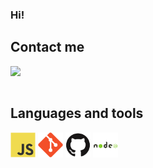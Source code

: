 ### Hi!
  
## Contact me
 <p>
   <a href="https://discordapp.com/users/377605834458267650"><img width="30px" align="left" src="https://cdn.jsdelivr.net/npm/simple-icons@v3/icons/discord.svg" /></a>
   </p>

   <br />
   <br />
      
  ## Languages and tools
<p align="left">
   <img src="https://raw.githubusercontent.com/devicons/devicon/master/icons/javascript/javascript-original.svg" width="40" height="40" />
   <img src="https://raw.githubusercontent.com/devicons/devicon/master/icons/git/git-original.svg" width="40" height="40" />
   <img src="https://raw.githubusercontent.com/devicons/devicon/master/icons/github/github-original.svg" width="40" height="40" />
   <img src="https://raw.githubusercontent.com/devicons/devicon/master/icons/nodejs/nodejs-original-wordmark.svg" width="40" height="40" />
</p>
<!--
  //<img src="https://raw.githubusercontent.com/devicons/devicon/master/icons//csharp/csharp-original.svg" width="40" height="40" />
  //<img src="https://raw.githubusercontent.com/devicons/devicon/master/icons/dot-net/dot-net-original-wordmark.svg" width="40" height="40" />
  //<img src="https://raw.githubusercontent.com/devicons/devicon/master/icons/java/java-original-wordmark.svg" width="40" height="40" />
  //<img src="https://raw.githubusercontent.com/devicons/devicon/master/icons/react/react-original-wordmark.svg" width="40" height="40" />
  //<img src="https://raw.githubusercontent.com/devicons/devicon/master/icons/angularjs/angularjs-original.svg" width="40" height="40" />
  //<img src="https://raw.githubusercontent.com/devicons/devicon/master/icons/jquery/jquery-original-wordmark.svg" width="40" height="40" />
  //<img src="https://raw.githubusercontent.com/devicons/devicon/master/icons/html5/html5-original-wordmark.svg" width="40" height="40" />
  //<img src="https://raw.githubusercontent.com/devicons/devicon/master/icons/css3/css3-original-wordmark.svg" width="40" height="40" />
  //<img src="https://raw.githubusercontent.com/devicons/devicon/master/icons/python/python-original.svg" width="40" height="40" />
  //<img src="https://raw.githubusercontent.com/devicons/devicon/master/icons/ruby/ruby-original-wordmark.svg" width="40" height="40" />
  //<img src="https://raw.githubusercontent.com/devicons/devicon/master/icons/c/c-original.svg" width="40" height="40" />



**STMETE/STMETE** is a ✨ _special_ ✨ repository because its `README.md` (this file) appears on your GitHub profile.

Here are some ideas to get you started:

- 🔭 I’m currently working on ...
- 🌱 I’m currently learning ...
- 👯 I’m looking to collaborate on ...
- 🤔 I’m looking for help with ...
- 💬 Ask me about ...
- 📫 How to reach me: ...
- 😄 Pronouns: ...
- ⚡ Fun fact: ...
-->
